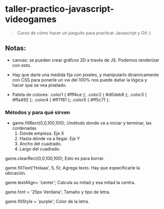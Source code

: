 # taller-practico-javascript-videogames

 > Curso de cómo hacer un jueguito para practicar Javascript y Git :)

 ## Notas:

 *  canvas: se pueden crear gráfcos 2D a través de JS. Podemos renderizar con esto.
 * Hay que darle una medida fija con pixeles, y manipularlo dinamicamente con CSS para ponerle un vw del 100% nos puede dañar la lógica y hacer que se vea pixelado.

* Paleta de colores:
.color1 { #fff4ce };
.color2 { #d0deb8 };
.color3 { #ffa492 };
.color4 { #ff7f81 };
.color5 { #ff5c71 };

### Métodos y para qué sirven

*  game.fillRect(0,0,100,100); //método
donde va a iniciar y terminar, las cordenadas
    1) Dónde empieza. Eje X
    2) Hasta dónde va a llegar. Eje Y
    3) Ancho del cuadrado.
    4) Largo del cuadrado.

 game.clearRect(0,0,100,100);
 Esto es para borrar.

 game.fillText('Holaaa', 5, 5);
 Agrega texto. Hay que especificarle la ubicación.

  game.textAlign= 'center';
  Calcula su mitad y esa mitad la centra.

  game.font = '25px Verdana';
  Tamaño y tipo de letra.

  game.fillStyle = 'purple';
  Color de la letra.
 